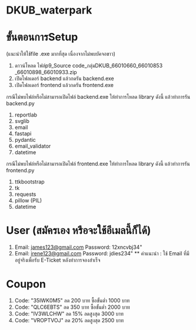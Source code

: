 # DKUB_waterpark
 
# ขั้นตอนการSetup 
(แนะนำให้ใช้file .exe มากที่สุด เนื่องจากไม่พบบัคจอขาว)
1. ดาวน์โหลด ไฟล์p9_Source code_กลุ่มDKUB_66010660_66010853 _66010898_66010933.zip 
2. เปิดโฟลเดอร์ backend แล้วกดรัน backend.exe 
3. เปิดโฟลเดอร์ frontend แล้วกดรัน frontend.exe
   
กรณีไม่พบไฟล์หรือไม่สามารถเปิดไฟล์ backend.exe   ให้ทำการโหลด library ดังนี้ แล้วทำการรัน backend.py 

1.	reportlab
2.	svglib  
3.	email 
4.	fastapi 
5.	pydantic  
6.	email_validator
7.	datetime
   
กรณีไม่พบไฟล์หรือไม่สามารถเปิดไฟล์  frontend.exe ให้ทำการโหลด library ดังนี้ แล้วทำการรัน frontend.py 

1.	ttkbootstrap 
2.	tk
3.	requests 
4.	pillow (PIL) 
5.	datetime 

# User (สมัครเอง หรือจะใช้อีเมลนี้ก็ได้) 
1. Email: james123@gmail.com		Password: 12xncvbj34" 
2. Email: irene123@gmail.com		Password: jdies234" 
** คำแนะนำ : ใช้ Email ที่มีอยู่จริงเพื่อรับ E-Ticket หลังทำการจองสำเร็จ 

# Coupon 
1. Code: "35IWK0M5" ลด 200 บาท ซื้อขั้นต่ำ 1000 บาท 
2. Code: "QLC6EBTS" ลด 350 บาท ซื้อขั้นต่ำ 2000 บาท 
3. Code: "IV3WLCHW" ลด 15% ลดสูงสุด 3000 บาท 
4. Code: "VROPTVOJ" ลด 20% ลดสูงสุด 2500 บาท  
